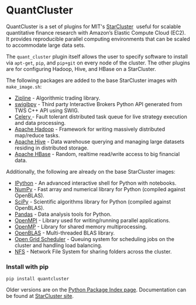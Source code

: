 <h1>QuantCluster</h1>
<p><span>QuantCluster is a set of plugins for MIT's&nbsp;</span><a href="http://star.mit.edu/cluster/">StarCluster</a><span>&nbsp; useful for scalable quantitative finance research with Amazon&rsquo;s Elastic Compute Cloud (EC2).&nbsp; It provides reproducible parallel computing environments that can be scaled to accommodate </span><span>large data sets.</p>

The `quant_cluster` plugin itself allows the user to specify software to install via `apt-get`, `pip`, and `pip+git` on every node of the cluster. The other plugins are for configuring Hadoop, Hive, and HBase on a StarCluster.

The following packages are added to the base StarCluster images with `make_image.sh`:
<ul>
<li><a href="https://github.com/quantopian/zipline">Zipline</a><span>&nbsp;- Algorithmic trading library.</span></li>
<li><a href="https://github.com/Komnomnomnom/swigibpy">swigibpy</a><span>&nbsp;- Third party Interactive Brokers Python API generated from TWS C++ API using SWIG.</span></li>
<li><a href="http://www.celeryproject.org/">Celery&nbsp;</a><span>- Fault tolerant distributed task queue for live strategy execution and data processing.</span></li>
<li><a href="http://hadoop.apache.org/">Apache Hadoop</a> - Framework for writing massively distributed map/reduce tasks.</li>
<li><a href="http://hive.apache.org/">Apache Hive</a> - Data warehouse querying and managing large datasets residing in distributed storage.</li>
<li><a href="http://hbase.apache.org/">Apache HBase</a> - Random, realtime read/write access to big financial data.</li>
</ul>
<p>Additionally, the following are already on the base StarCluster images:</p>
<ul>
<li><a href="http://ipython.org/">IPython</a> - An advanced interactive shell for Python with notebooks.</li>
<li><a href="http://www.numpy.org/">NumPy</a> - Fast array and numerical library for Python (compiled against OpenBLAS).</li>
<li><a href="http://www.scipy.org/">SciPy</a> - Scientific algorithms library for Python (compiled against OpenBLAS).</li>
<li><a href="http://pandas.pydata.org/">Pandas</a> - Data analysis tools for Python.</li>
<li><a href="http://www.open-mpi.org/">OpenMPI</a> - Library used for writing/running parallel applications.</li>
<li><a href="http://openmp.org/">OpenMP</a> - Library for shared memory multiprocessing.</li>
<li><a href="http://www.openblas.net/">OpenBLAS</a> - Multi-threaded BLAS library.</li>
<li><a href="http://gridscheduler.sourceforge.net/">Open Grid Scheduler</a> - Queuing system for scheduling jobs on the cluster and handling load balancing.</li>
<li><a href="http://en.wikipedia.org/wiki/Network_File_System">NFS</a> - Network File System for sharing folders across the cluster.</li>
</ul>

<h3>Install with pip</h3>
<pre><code>pip install quantcluster</code></pre>

Older versions are on the <a href="https://pypi.python.org/pypi/quantcluster">Python Package Index page</a>. Documentation can be found at <a href="http://star.mit.edu/cluster/docs/latest/">StarCluster site</a>.


